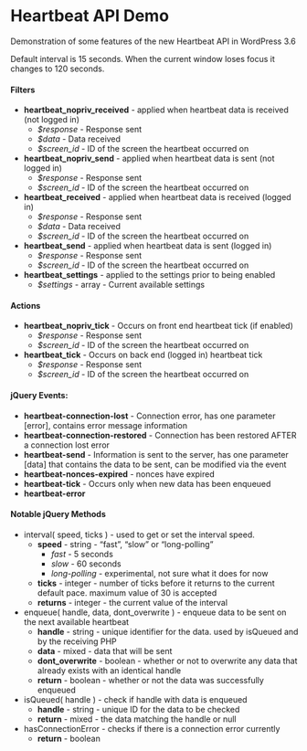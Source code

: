 Heartbeat API Demo
=====================

Demonstration of some features of the new Heartbeat API in WordPress 3.6

Default interval is 15 seconds.  When the current window loses focus it changes to 120 seconds.

#### Filters

* **heartbeat_nopriv_received** - applied when heartbeat data is received (not logged in)
  - *$response* - Response sent
  - *$data* - Data received
  - *$screen_id* - ID of the screen the heartbeat occurred on
* **heartbeat_nopriv_send** - applied when heartbeat data is sent (not logged in)
  - *$response* - Response sent
  - *$screen_id* - ID of the screen the heartbeat occurred on
* **heartbeat_received** - applied when heartbeat data is received (logged in)
  - *$response* - Response sent
  - *$data* - Data received
  - *$screen_id* - ID of the screen the heartbeat occurred on
* **heartbeat_send** - applied when heartbeat data is sent (logged in)
  - *$response* - Response sent
  - *$screen_id* - ID of the screen the heartbeat occurred on
* **heartbeat_settings** - applied to the settings prior to being enabled
  - *$settings* - array - Current available settings

#### Actions

* **heartbeat_nopriv_tick** - Occurs on front end heartbeat tick (if enabled)
  - *$response* - Response sent
  - *$screen_id* - ID of the screen the heartbeat occurred on
* **heartbeat_tick** - Occurs on back end (logged in) heartbeat tick
  - *$response* - Response sent
  - *$screen_id* - ID of the screen the heartbeat occurred on

#### jQuery Events:

* **heartbeat-connection-lost** - Connection error, has one parameter [error], contains error message information
* **heartbeat-connection-restored** - Connection has been restored AFTER a connection lost error
* **heartbeat-send** - Information is sent to the server, has one parameter [data] that contains the data to be sent, can be modified via the event
* **heartbeat-nonces-expired** - nonces have expired
* **heartbeat-tick** - Occurs only when new data has been enqueued
* **heartbeat-error**

#### Notable jQuery Methods

* interval( speed, ticks ) - used to get or set the interval speed.
    * **speed** - string - “fast”, “slow” or “long-polling”
      * *fast* - 5 seconds
      * *slow* - 60 seconds
      * *long-polling* - experimental, not sure what it does for now
  - **ticks** - integer - number of ticks before it returns to the current default pace.  maximum value of 30 is accepted
  - **returns** - integer - the current value of the interval
* enqueue( handle, data, dont_overwrite ) - enqueue data to be sent on the next available heartbeat
    * **handle** - string - unique identifier for the data.  used by isQueued and by the receiving PHP
    * **data** - mixed - data that will be sent
    * **dont_overwrite** - boolean - whether or not to overwrite any data that already exists with an identical handle
    * **return** - boolean - whether or not the data was successfully enqueued
* isQueued( handle ) - check if handle with data is enqueued
    * **handle** - string - unique ID for the data to be checked
    * **return** - mixed - the data matching the handle or null
* hasConnectionError - checks if there is a connection error currently
    * **return** - boolean
